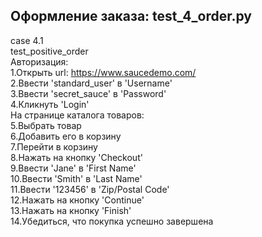 ## Оформление заказа: test_4_order.py  
case 4.1  
test_positive_order  
Авторизация:  
1.Открыть url: https://www.saucedemo.com/  
2.Ввести 'standard_user' в 'Username'  
3.Ввести 'secret_sauce' в 'Password'  
4.Кликнуть 'Login'  
На странице каталога товаров:  
5.Выбрать товар  
6.Добавить его в корзину  
7.Перейти в корзину  
8.Нажать на кнопку 'Checkout'  
9.Ввести 'Jane' в 'First Name'  
10.Ввести 'Smith' в 'Last Name'  
11.Ввести '123456' в 'Zip/Postal Code'  
12.Нажать на кнопку 'Continue'  
13.Нажать на кнопку 'Finish'  
14.Убедиться, что покупка успешно завершена  
  
  